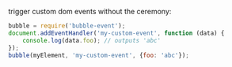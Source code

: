 trigger custom dom events without the ceremony:

```js
bubble = require('bubble-event');
document.addEventHandler('my-custom-event', function (data) {
    console.log(data.foo); // outputs 'abc'
});
bubble(myElement, 'my-custom-event', {foo: 'abc'});
```
